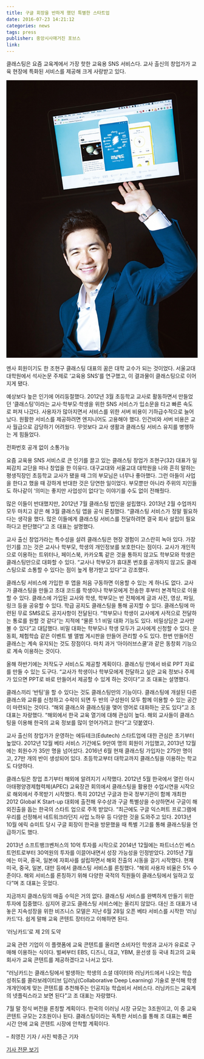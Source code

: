 ```yaml
---
title: 구글 회장을 반하게 했던 특별한 스타트업
date: 2016-07-23 14:21:12
categories: news
tags: press
publisher: 중앙시사매거진 포브스
link:
---
```

클래스팅은 요즘 교육계에서 가장 핫한 교육용 SNS 서비스다. 교사 출신의 창업가가 교육 현장에 특화된 서비스를 제공해 크게 사랑받고 있다.
<!-- more -->

![](/images/posts/160723_dave.jpg)

멘사 회원이기도 한 조현구 클래스팅 대표의 꿈은 대학 교수가 되는 것이었다. 서울교대 대학원에서 석사논문 주제로 ‘교육용 SNS’를 연구했고, 이 결과물이 클래스팅으로 이어지게 됐다.

예상보다 높은 인기에 어리둥절했다. 2012년 3월 초등학교 교사로 활동하면서 만들었던 ‘클래스팅’이라는 교사·학부모·학생을 위한 SNS 서비스가 입소문을 타고 빠른 속도로 퍼져 나갔다. 사용자가 많아지면서 서비스를 위한 서버 비용이 기하급수적으로 늘어났다. 원활한 서비스를 제공하려면 엔지니어도 고용해야 했다. 인건비와 서버 비용은 교사 월급으로 감당하기 어려웠다. 무엇보다 교사 생활과 클래스팅 서비스 유지를 병행하는 게 힘들었다.



전화번호 공개 없이 소통가능

요즘 교육용 SNS 서비스로 큰 인기를 끌고 있는 클래스팅 창업가 조현구(32) 대표가 일찌감치 교단을 떠나 창업을 한 이유다. 대구교대와 서울교대 대학원을 나와 흔히 말하는 평생직장인 초등학교 교사가 됐을 때 그의 부모님은 너무나 좋아했다. 그런 아들이 사업을 한다고 했을 때 강하게 반대한 것은 당연한 일이었다. 부모뿐만 아니라 주위의 지인들도 하나같이 ‘의미는 좋지만 사업성이 없다’는 이야기를 수도 없이 전해줬다.

많은 이들이 반대했지만, 2012년 7월 클래스팅 법인을 설립했다. 2013년 2월 수업까지 모두 마치고 같은 해 3월 클래스팅 앱을 공식 론칭했다. “클래스팅 서비스가 정말 필요하다는 생각을 했다. 많은 이들에게 클래스팅 서비스를 전달하려면 결국 회사 설립이 필요하다고 판단했다”고 조 대표는 설명했다.

교사 출신 창업가라는 특수성을 살려 클래스팅은 현장 경험이 고스란히 녹아 있다. 가장 인기를 끄는 것은 교사나 학부모, 학생의 개인정보를 보호한다는 점이다. 교사가 개인적으로 이용하는 트위터나, 페이스북, 카카오톡 같은 것을 통하지 않고도 학부모와 학생은 클래스팅만으로 대화할 수 있다. “교사나 학부모가 휴대폰 번호를 공개하지 않고도 클래스팅으로 소통할 수 있다는 점이 높게 평가받고 있다”고 강조했다.

클래스팅 서비스에 가입한 후 앱을 처음 구동하면 이용할 수 있는 게 하나도 없다. 교사가 클래스팅을 만들고 초대 코드를 학생이나 학부모에게 전송한 후부터 본격적으로 이용할 수 있다. 클래스에 가입된 교사와 학생, 학부모는 반 전체에게 글과 사진, 영상, 파일, 링크 등을 공유할 수 있다. 학급 공지도 클래스팅을 통해 공지할 수 있다. 클래스팅에 마련된 무료 SMS로도 공지사항이 전달된다. “학부모나 학생이 교사에게 사적으로 전달하는 통로를 원할 것 같다”는 지적에 “물론 1:1 비밀 대화 기능도 있다. 비밀상담은 교사만 볼 수 있다”고 대답했다. 비밀 대화는 학부모나 학생 모두가 교사에게 신청할 수 있다. 운동회, 체험학습 같은 이벤트 별 앨범 게시판을 만들어 관리할 수도 있다. 한번 만들어진 클래스는 계속 유지되는 것도 장점이다. 마치 과거 ‘아이러브스쿨’과 같은 동창회 기능으로 계속 이용하는 것이다.

올해 하반기에는 저작도구 서비스도 제공할 계획이다. 클래스팅 안에서 바로 PPT 자료를 만들 수 있는 도구다. “교사가 학생이나 학부모에게 전달하고 싶은 교육 정보나 주제가 있으면 PPT로 바로 만들어서 제공할 수 있게 하는 것이다”고 조 대표는 설명했다.

클래스끼리 ‘반팅’을 할 수 있다는 것도 클래스팅만의 기능이다. 클래스팅에 개설된 다른 클래스와 교류를 신청하고 수락이 되면 두 반의 구성원이 모두 함께 이용할 수 있는 공간이 마련되는 것이다. “해외 클래스와 클래스팅을 맺어 영어로 대화하는 곳도 있다”고 조 대표는 자랑했다. “해외에서 한국 교육 열기에 대해 관심이 높다. 해외 교사들이 클래스팅을 이용해 한국의 교육 정보를 많이 얻어가려고 한다”고 덧붙였다.

교사 출신의 창업가가 운영하는 에듀테크(Edutech) 스타트업에 대한 관심은 초기부터 높았다. 2012년 12월 베타 서비스 기간에도 9만여 명의 회원이 가입했고, 2013년 12월에는 회원수가 35만 명을 넘어섰다. 2016년 6월 현재 클래스팅 가입자는 275만 명이고, 27만 개의 반이 생성되어 있다. 초등학교부터 대학교까지 클래스팅을 이용하는 학교도 다양하다.

클래스팅은 창업 초기부터 해외에 알려지기 시작했다. 2012년 5월 한국에서 열린 아시아태평양경제협력체(APEC) 교육장관 회의에서 클래스팅을 활용한 수업시연을 시작으로 해외에서 주목받기 시작했다. 특히 2012년 구글과 한국 정부기관이 함께 개최한 2012 Global K Start-up 대회에 출전해 우수상과 구글 특별상을 수상하면서 구글이 해외진출을 돕는 한국의 스타트 업으로 주목 받았다. “최근에도 구글 익스퍼트 프로그램에 우리를 선정해서 네트워크라던지 사업 노하우 등 다양한 것을 도와주고 있다. 2013년 10월 에릭 슈미트 당시 구글 회장이 한국을 방문했을 때 특별 기고를 통해 클래스팅을 언급하기도 했다.

2013년 소프트뱅크벤처스의 10억 투자를 시작으로 2014년 12월에는 파트너스인 베스트먼트로부터 30억원의 투자를 이끌어내면서 성장 가능성을 인정받았다. 2015년 7월에는 미국, 중국, 일본에 자회사를 설립하면서 해외 진출의 시동을 걸기 시작했다. 현재 미국, 중국, 일본, 대만 등에서 클래스팅 서비스를 론칭했다. “해외 사용자 비율은 5% 수준이다. 해외 서비스를 론칭하기 위해 다양한 국적의 직원들이 클래스팅에서 일하고 있다”며 조 대표는 웃었다.

지금까지 클래스팅의 매출 수익은 거의 없다. 클래스팅 서비스를 완벽하게 만들기 위한 투자에 집중했다. 심지어 광고도 클래스팅 서비스에는 올리지 않았다. 대신 조 대표가 내놓은 지속성장을 위한 비즈니스 모델은 지난 6월 28일 오픈 베타 서비스를 시작한 ‘러닝카드’다. 쉽게 말해 교육 콘텐트 장터라고 이해하면 된다.



‘러닝카드’로 제 2의 도약

교육 관련 기업이 이 플랫폼에 교육 콘텐트를 올리면 소비자인 학생과 교사가 유료로 구매해 이용하는 식이다. 벌써부터 EBS, 디즈니, 대교, YBM, 윤선생 등 국내 최고의 교육 회사가 교육 콘텐트를 제공하겠다고 나서고 있다.

“러닝카드는 클래스팅에서 발생하는 학생의 소셜 데이터와 러닝카드에서 나오는 학습 성취도를 콜라보레이티브 딥러닝(Collaborative Deep Learning) 기술로 분석해 학생 개개인에게 맞는 콘텐트를 추천해주는 인공지능 학습비서 서비스다. 러닝카드는 교육계의 넷플릭스라고 보면 된다”고 조 대표는 자랑했다.

7월 말 정식 버전을 론칭할 계획이다. 한국의 이러닝 시장 규모는 3조원이고, 이 중 교육 콘텐트 규모는 2조원이나 된다. 클래스팅이라는 독특한 서비스를 통해 조 대표는 빠른 시간 안에 교육 콘텐트 시장에 안착할 계획이다.

– 최영진 기자 / 사진 박종근 기자

[기사 전문 보기](http://jmagazine.joins.com/forbes/view/312588)
